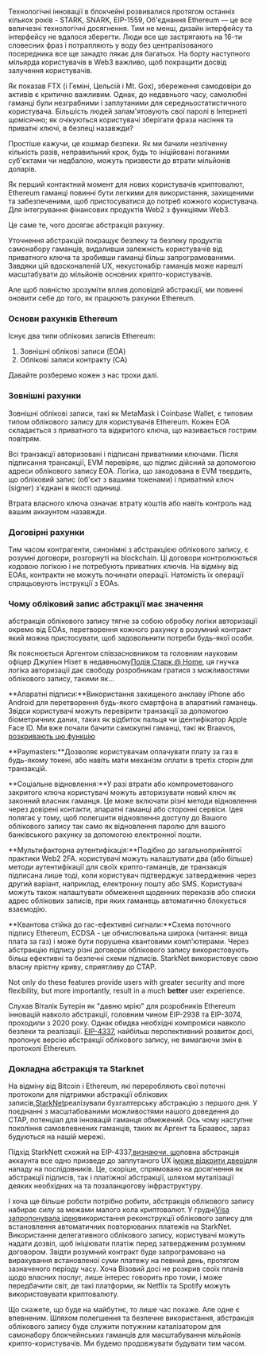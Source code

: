 Технологічні інновації в блокчейні розвивалися протягом останніх кількох років - STARK, SNARK, EIP-1559, Об'єднання Ethereum — це все величезні технологічні досягнення. Тим не менш, дизайн інтерфейсу та інтерфейсу не вдалося зберегти. Люди все ще застрягають на 16-ти словесних фраз і потрапляють у воду без централізованого посередника все ще занадто лякає для багатьох. На борту наступного мільярда користувачів в Web3 важливо, щоб покращити досвід залучення користувачів.

Як показав FTX (і Геміні, Цельсій і Mt. Gox), збереження самодовіри до активів є критично важливим. Однак, до недавнього часу, самолюбні гаманці були незграбними і заплутаними для середньостатистичного користувача. Більшість людей запам'ятовують свої паролі в Інтернеті щомісячно; як очікуються користувачі зберігати фраза насіння та приватні ключі, в безпеці назавжди?

Простіше кажучи, це кошмар безпеки. Як ми бачили незліченну кількість разів, неправильний крок, будь то ініційовані поганими суб'єктами чи недбалою, можуть призвести до втрати мільйонів доларів.

Як перший контактний момент для нових користувачів криптовалют, Ethereum гаманці повинні бути легкими для використання, захищеними та забезпеченими, щоб пристосуватися до потреб кожного користувача. Для інтегрування фінансових продуктів Web2 з функціями Web3.

Це саме те, чого досягає абстракція рахунку.

Уточнення абстракцій покращує безпеку та безпеку продуктів самонабору гаманців, видаливши залежність користувачів від приватного ключа та зробивши гаманці більш запрограмованими. Завдяки цій вдосконаленій UX, некустонабір гаманців може нарешті масштабувати до мільйонів основних крипто-користувачів.

Але щоб повністю зрозуміти вплив доповідей абстракції, ми повинні оновити себе до того, як працюють рахунки Ethereum.

### Основи рахунків Ethereum

Існує два типи облікових записів Ethereum:

1. Зовнішні облікові записи (EOA)
2. Облікові записи контракту (CA)

Давайте розберемо кожен з нас трохи далі.

### Зовнішні рахунки

Зовнішні облікові записи, такі як MetaMask і Coinbase Wallet, є типовим типом облікового запису для користувачів Ethereum. Кожен ЕОА складається з приватного та відкритого ключа, що називається гострим повітрям.

Всі транзакції авторизовані і підписані приватними ключами. Після підписання трансакції, EVM перевіряє, що підпис дійсний за допомогою адреси облікового запису EOA. Логіка, що закодована в EVM твердить, що обліковий запис (об'єкт з вашими токенами) і приватний ключ (signer) з'єднані в якості одиниці.

Втрата власного ключа означає втрату коштів або навіть контроль над вашим аккаунтом назавжди.

### Договірні рахунки

Тим часом контрагенти, синонімні з абстракцією облікового запису, є розумні договори, розгорнуті на blockchain. Ці договори контролюються кодовою логікою і не потребують приватних ключів. На відміну від EOAs, контракти не можуть починати операції. Натомість їх операції спрацьовують інструкції з EOAs.

### Чому обліковий запис абстракції має значення

абстракція облікового запису тягне за собою обробку логіки авторизації окремо від EOAs, перетворення кожного рахунку в розумний контракт який можна пристосувати, щоб задовольнити потреби будь-якої особи.

Як пояснюється Аргентом співзасновником та головним науковим офіцер Джуліен Нізет в недавньому[Подія Старк @ Home](https://www.crowdcast.io/e/7olimxqv), ця гнучка логіка авторизації дає свободу розробникам гратися з можливостями облікового запису, такими як…

**Апаратні підписи:**Використання захищеного анклаву iPhone або Android для перетворення будь-якого смартфона в апаратний гаманець. Звідси користувачі можуть перевірити транзакції за допомогою біометричних даних, таких як відбиток пальця чи ідентифікатор Apple Face ID. Ми вже почали бачити самокупні гаманці, такі як Braavos[, розкривають цю функцію](https://medium.com/@braavos_starknet_wallet/hardware-signer-the-last-innovation-for-wallet-crypto-everyday-users-7e1974f93944)

**Paymasters:**Дозволяє користувачам оплачувати плату за газ в будь-якому токені, або навіть мати механізм оплати в третіх сторін для транзакцій.

**Соціальне відновлення:**У разі втрати або компрометованого закритого ключа користувачі можуть авторизувати новий ключ як законний власник гаманця. Це може включати різні методи відновлення через довірені контакти, апаратні гаманці або сторонні сервіси. Ідея полягає у тому, щоб полегшити відновлення доступу до Вашого облікового запису так само як відновлення паролю для вашого банківського рахунку за допомогою електронної пошти.

**Мультифакторна аутентифікація:**Подібно до загальноприйнятої практики Web2 2FA. користувачі можуть налаштувати два (або більше) методи аутентифікації для своїх крипто-гаманців, де транзакція підписана лише тоді, коли користувач підтверджує затвердження через другий варіант, наприклад, електронну пошту або SMS. Користувачі можуть також налаштувати обмеження щоденних переказів або списки адрес облікових записів, при яких гаманець автоматично блокується взаємодію.

**Квантова стійка до гас-ефективні сигнали:**Схема поточного підпису Ethereum, ECDSA - це обчислювальна широка (читання: вища плата за газ) і може бути порушена квантовими комп'ютерами. Через абстракцію підпису різні договори облікового запису використовують більш ефективні та безпечні схеми підписів. StarkNet використовує свою власну прієтну криву, сприятливу до СТАР.

Not only do these features provide users with greater security and more flexibility, but more importantly, result in a much **better** user experience.

Слухав Віталік Бутерін як "давню мрію" для розробників Ethereum інновацій навколо абстракції, головним чином EIP-2938 та EIP-3074, проходили з 2020 року. Однак обидва необхідні компроміси навколо безпеки та реалізації. [ЕIP-4337](https://github.com/ethereum/EIPs/blob/3fd65b1a782912bfc18cb975c62c55f733c7c96e/EIPS/eip-4337.md), найбільш перспективний розвиток досі, пропонує версію абстракції облікового запису, не вимагаючи змін в протоколі Ethereum.

### **Докладна абстракція та Starknet**

На відміну від Bitcoin і Ethereum, які переробляють свої поточні протоколи для підтримки абстракції облікових записів,[StarkNet](https://starkware.co/starknet/)реалізували бухгалтерську абстракцію з першого дня. У поєднанні з масштабованими можливостями нашого доведення до СТАР, потенціал для інновацій гаманця обмежений. Ось чому наступне покоління самовпевнених гаманців, таких як Аргент та Браавос, зараз будуються на нашій мережі.

Підхід StarkNett схожий на EIP-4337,[визнаючи, що](https://community.starknet.io/t/starknet-account-abstraction-model-part-1/781)повна абстракція аккаунта все одно призведе до заплутаного UX і[може відкрити двері](https://github.com/ethereum/EIPs/blob/master/EIPS/eip-4337.md#rationale)для нападу на послідовників. Це, скоріше, спрямовано на досягнення як абстракції підписів, так і платіжної абстракції, шляхом муталізації деяких необхідних на та позаланцюгову інфраструктуру.

І хоча ще більше роботи потрібно робити, абстракція облікового запису набирає силу за межами малого кола криптовалют. У грудні[Visa запропонувала ідею](https://www.coindesk.com/tech/2023/01/11/ethereum-upgrade-could-make-it-harder-to-lose-all-your-crypto/)використання реконструкції облікового запису для встановлення автоматичних повторюваних платежів на StarkNet. Використання делегативного облікового запису, користувачі можуть надати дозвіл, щоб ініціювати платіж перед затвердженим розумним договором. Звідти розумний контракт буде запрограмовано на вирахування встановленої суми платежу на певний день, протягом зазначеного періоду часу. Хоча Візовий досі не розкрив своїх планів щодо власних послуг, лише інтерес говорить про томи, і може передбачити світ, де такі платформи, як Netflix та Spotify можуть використовувати криптовалюту.

Що скажете, що буде на майбутнє, то лише час покаже. Але одне є впевненим. Шляхом полегшення та безпечне використання, абстракція облікового запису буде служити потужним каталізатором для самонабору блокчейнських гаманців для масштабування мільйонів крипто-користувачів. Ми будемо продовжувати будувати тим часом.